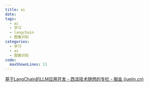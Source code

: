```yaml
---
title: ai
date: 
tags:
  - ai
  - 学习
  - langchain
  - 图像识别
categories:
  - 学习
  - ai
  - 图像识别
code:
  maxShownLines: 11
---
```





[基于LangChain的LLM应用开发 - 西滨技术随想的专栏 - 掘金 (juejin.cn)](https://juejin.cn/column/7290751135904038953)

